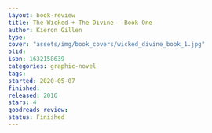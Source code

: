 ```yaml
--- 
layout: book-review 
title: The Wicked + The Divine - Book One 
author: Kieron Gillen 
type: 
cover: "assets/img/book_covers/wicked_divine_book_1.jpg"
olid:  
isbn: 1632158639
categories: graphic-novel
tags:  
started: 2020-05-07
finished: 
released: 2016
stars: 4
goodreads_review:  
status: Finished
---  
```

